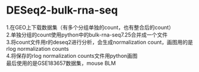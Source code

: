 # DESeq2-bulk-rna-seq
1.在GEO上下载数据集（有多个分组单独的count，也有整合后的count）  
2.单独分组的count使用python中的bulk-rna-seq7.25合并成一个文件  
3.将count文件用r的deseq2进行分析，会生成normalization count，画图用的是rlog normalization counts  
4.将保存的rlog normalization counts文件用python画图  
最后使用的是GSE183657数据集，mouse BLM
